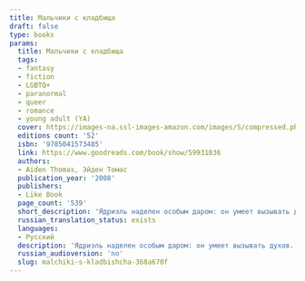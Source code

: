 ```yaml
---
title: Мальчики с кладбища
draft: false
type: books
params:
  title: Мальчики с кладбища
  tags:
  - fantasy
  - fiction
  - LGBTQ+
  - paranormal
  - queer
  - romance
  - young adult (YA)
  cover: https://images-na.ssl-images-amazon.com/images/S/compressed.photo.goodreads.com/books/1640457315i/59931036.jpg
  editions count: '52'
  isbn: '9785041573485'
  link: https://www.goodreads.com/book/show/59931036
  authors:
  - Aiden Thomas, Эйден Томас
  publication_year: '2008'
  publishers:
  - Like Book
  page_count: '539'
  short_description: 'Ядриэль наделен особым даром: он умеет вызывать духов. Но он не может по-настоящему пользоваться магией, пока не пройдет обряд посвящения.Чтобы показать своей семье, на что способен и кто он на...'
  russian_translation_status: exists
  languages:
  - Русский
  description: 'Ядриэль наделен особым даром: он умеет вызывать духов. Но он не может по-настоящему пользоваться магией, пока не пройдет обряд посвящения.Чтобы показать своей семье, на что способен и кто он на самом деле, Ядриэль решается на авантюру. Ему предстоит призвать дух недавно погибшего родственника, чтобы проводить его в загробный мир. Вот только во время ритуала Ядриэль вызывает совсем не того, кого ожидал увидеть…Джулиан Диас. Тот самый шумный, легкомысленный, вечно попадавший в неприятности школьный хулиган. Джулиан совсем не понимает, как прервалась его земная жизнь: он намерен узнать, что с ним произошло.Ядриэль соглашается помочь Джулиану, чтобы каждый получил желаемое. Но так ли просто избавиться от того, кто совсем не собирается никуда уходить?'
  russian_audioversion: 'no'
  slug: malchiki-s-kladbishcha-368a670f
---
```

